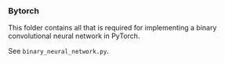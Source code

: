 ### Bytorch

This folder contains all that is required for implementing a binary convolutional neural network in PyTorch.

See `binary_neural_network.py`. 
